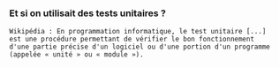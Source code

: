 ### Et si on utilisait des tests unitaires ?

```citation
Wikipédia : En programmation informatique, le test unitaire [...] 
est une procédure permettant de vérifier le bon fonctionnement
d'une partie précise d'un logiciel ou d'une portion d'un programme 
(appelée « unité » ou « module »).
```